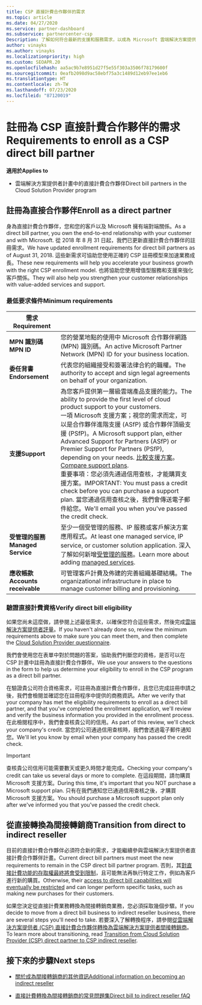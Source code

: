 ```yaml
---
title: CSP 直接計費合作夥伴的需求
ms.topic: article
ms.date: 04/27/2020
ms.service: partner-dashboard
ms.subservice: partnercenter-csp
Description: 了解如何符合最新的支援和服務需求，以成為 Microsoft 雲端解決方案提供者 (CSP) 計畫中的直接計費合作夥伴。
author: vinayks
ms.author: vinayks
ms.localizationpriority: high
ms.custom: SEOAPR.20
ms.openlocfilehash: aa5ac9b7e8951d27f5e55f303a3506f78179600f
ms.sourcegitcommit: 0eafb2098d9ac58ebf75a3c1489d12eb97ee1eb6
ms.translationtype: HT
ms.contentlocale: zh-TW
ms.lasthandoff: 07/23/2020
ms.locfileid: "87120019"
---
```

# <a name="requirements-to-enroll-as-a-csp-direct-bill-partner"></a><span data-ttu-id="df69b-103">註冊為 CSP 直接計費合作夥伴的需求</span><span class="sxs-lookup"><span data-stu-id="df69b-103">Requirements to enroll as a CSP direct bill partner</span></span>

<span data-ttu-id="df69b-104">**適用於**</span><span class="sxs-lookup"><span data-stu-id="df69b-104">**Applies to**</span></span>

- <span data-ttu-id="df69b-105">雲端解決方案提供者計畫中的直接計費合作夥伴</span><span class="sxs-lookup"><span data-stu-id="df69b-105">Direct bill partners in the Cloud Solution Provider program</span></span>

## <a name="enroll-as-a-direct-partner"></a><span data-ttu-id="df69b-106">註冊為直接合作夥伴</span><span class="sxs-lookup"><span data-stu-id="df69b-106">Enroll as a direct partner</span></span>

<span data-ttu-id="df69b-107">身為直接計費合作夥伴，您和您的客戶以及 Microsoft 擁有端對端關係。</span><span class="sxs-lookup"><span data-stu-id="df69b-107">As a direct bill partner, you own the end-to-end relationship with your customer and with Microsoft.</span></span> <span data-ttu-id="df69b-108">從 2018 年 8 月 31 日起，我們已更新直接計費合作夥伴的註冊需求。</span><span class="sxs-lookup"><span data-stu-id="df69b-108">We have updated enrollment requirements for direct bill partners as of August 31, 2018.</span></span> <span data-ttu-id="df69b-109">這些新需求可協助您使用正確的 CSP 註冊模型來加速業務成長。</span><span class="sxs-lookup"><span data-stu-id="df69b-109">These new requirements will help you accelerate your business growth with the right CSP enrollment model.</span></span> <span data-ttu-id="df69b-110">也將協助您使用增值型服務和支援來強化客戶關係。</span><span class="sxs-lookup"><span data-stu-id="df69b-110">They will also help you strengthen your customer relationships with value-added services and support.</span></span>

### <a name="minimum-requirements"></a><span data-ttu-id="df69b-111">最低要求條件</span><span class="sxs-lookup"><span data-stu-id="df69b-111">Minimum requirements</span></span>

|<span data-ttu-id="df69b-112">**需求**</span><span class="sxs-lookup"><span data-stu-id="df69b-112">**Requirement**</span></span>|                             |
|--------------------------------|--------------------------------------------------------------|
|<span data-ttu-id="df69b-113">**MPN 識別碼**</span><span class="sxs-lookup"><span data-stu-id="df69b-113">**MPN ID**</span></span>   |<span data-ttu-id="df69b-114">您的營業地點的使用中 Microsoft 合作夥伴網路 (MPN) 識別碼。</span><span class="sxs-lookup"><span data-stu-id="df69b-114">An active Microsoft Partner Network (MPN) ID for your business location.</span></span>    |
|<span data-ttu-id="df69b-115">**委任背書**</span><span class="sxs-lookup"><span data-stu-id="df69b-115">**Endorsement**</span></span>   |<span data-ttu-id="df69b-116">代表您的組織接受和簽署法律合約的職權。</span><span class="sxs-lookup"><span data-stu-id="df69b-116">The authority to accept and sign legal agreements on behalf of your organization.</span></span>|
|<span data-ttu-id="df69b-117">**支援**</span><span class="sxs-lookup"><span data-stu-id="df69b-117">**Support**</span></span>   |<span data-ttu-id="df69b-118">為您客戶提供第一層級雲端產品支援的能力。</span><span class="sxs-lookup"><span data-stu-id="df69b-118">The ability to provide the first level of cloud product support to your customers.</span></span> <br/><span data-ttu-id="df69b-119">一項 Microsoft 支援方案；視您的需求而定，可以是合作夥伴進階支援 (ASfP) 或合作夥伴頂級支援 (PSfP)。</span><span class="sxs-lookup"><span data-stu-id="df69b-119">A Microsoft support plan, either Advanced Support for Partners (ASfP) or Premier Support for Partners (PSfP), depending on your needs.</span></span> <span data-ttu-id="df69b-120">[比較支援方案](https://partner.microsoft.com/support/partnersupport)。</span><span class="sxs-lookup"><span data-stu-id="df69b-120">[Compare support plans](https://partner.microsoft.com/support/partnersupport).</span></span><br/> <span data-ttu-id="df69b-121">重要事項：您必須先通過信用查核，才能購買支援方案。</span><span class="sxs-lookup"><span data-stu-id="df69b-121">IMPORTANT: You must pass a credit check before you can purchase a support plan.</span></span> <span data-ttu-id="df69b-122">當您通過信用查核之後，我們會傳送電子郵件給您。</span><span class="sxs-lookup"><span data-stu-id="df69b-122">We'll email you when you've passed the credit check.</span></span> |
|<span data-ttu-id="df69b-123">**受管理的服務**</span><span class="sxs-lookup"><span data-stu-id="df69b-123">**Managed Service**</span></span>   |<span data-ttu-id="df69b-124">至少一個受管理的服務、IP 服務或客戶解決方案應用程式。</span><span class="sxs-lookup"><span data-stu-id="df69b-124">At least one managed service, IP service, or customer solution application.</span></span> <span data-ttu-id="df69b-125">深入了解如何新增[受管理的服務](https://partner.microsoft.com/business-opportunities/managed-services-provider)。</span><span class="sxs-lookup"><span data-stu-id="df69b-125">Learn more about adding [managed services](https://partner.microsoft.com/business-opportunities/managed-services-provider).</span></span>|
|<span data-ttu-id="df69b-126">**應收帳款**</span><span class="sxs-lookup"><span data-stu-id="df69b-126">**Accounts receivable**</span></span> |<span data-ttu-id="df69b-127">可管理客戶計費及佈建的完善組織基礎結構。</span><span class="sxs-lookup"><span data-stu-id="df69b-127">The organizational infrastructure in place to manage customer billing and provisioning.</span></span>

### <a name="verify-direct-bill-eligibility"></a><span data-ttu-id="df69b-128">驗證直接計費資格</span><span class="sxs-lookup"><span data-stu-id="df69b-128">Verify direct bill eligibility</span></span>

<span data-ttu-id="df69b-129">如果您尚未這麼做，請參閱上述最低需求，以確保您符合這些需求，然後完成[雲端解決方案提供者評量](https://partner.microsoft.com/cloud-solution-provider/assessment)。</span><span class="sxs-lookup"><span data-stu-id="df69b-129">If you haven't already done so, review the minimum requirements above to make sure you can meet them, and then complete the [Cloud Solution Provider questionnaire](https://partner.microsoft.com/cloud-solution-provider/assessment).</span></span>

<span data-ttu-id="df69b-130">我們會使用您在表單中對於問題的答案，協助我們判斷您的資格，是否可以在 CSP 計畫中註冊為直接計費合作夥伴。</span><span class="sxs-lookup"><span data-stu-id="df69b-130">We use your answers to the questions in the form to help us determine your eligibility to enroll in the CSP program as a direct bill partner.</span></span>

<span data-ttu-id="df69b-131">在驗證貴公司符合資格需求，可註冊為直接計費合作夥伴，且您已完成註冊申請之後，我們會檢閱並確認您在註冊程序中提供的商務資訊。</span><span class="sxs-lookup"><span data-stu-id="df69b-131">After we verify that your company has met the eligibility requirements to enroll as a direct bill partner, and that you've completed the enrollment application, we'll review and verify the business information you provided in the enrollment process.</span></span> <span data-ttu-id="df69b-132">在此檢閱程序中，我們會查核貴公司的信用。</span><span class="sxs-lookup"><span data-stu-id="df69b-132">As part of this review, we'll check your company's credit.</span></span> <span data-ttu-id="df69b-133">當您的公司通過信用查核時，我們會透過電子郵件通知您。</span><span class="sxs-lookup"><span data-stu-id="df69b-133">We'll let you know by email when your company has passed the credit check.</span></span>

>[!IMPORTANT]
><span data-ttu-id="df69b-134">查核貴公司信用可能需要數天或更久時間才能完成。</span><span class="sxs-lookup"><span data-stu-id="df69b-134">Checking your company's credit can take us several days or more to complete.</span></span> <span data-ttu-id="df69b-135">在這段期間，請勿購買 Microsoft 支援方案。</span><span class="sxs-lookup"><span data-stu-id="df69b-135">During this time, it's important that you NOT purchase a Microsoft support plan.</span></span> <span data-ttu-id="df69b-136">只有在我們通知您已通過信用查核之後，才購買 Microsoft 支援方案。</span><span class="sxs-lookup"><span data-stu-id="df69b-136">You should purchase a Microsoft support plan only after we've informed you that you've passed the credit check.</span></span>

## <a name="transition-from-direct-to-indirect-reseller"></a><span data-ttu-id="df69b-137">從直接轉換為間接轉銷商</span><span class="sxs-lookup"><span data-stu-id="df69b-137">Transition from direct to indirect reseller</span></span>

<span data-ttu-id="df69b-138">目前的直接計費合作夥伴必須符合新的需求，才能繼續參與雲端解決方案提供者直接計費合作夥伴計畫。</span><span class="sxs-lookup"><span data-stu-id="df69b-138">Current direct bill partners must meet the new requirements to remain in the CSP direct bill partner program.</span></span> <span data-ttu-id="df69b-139">否則，其[對直接計費功能的存取權最終將會受到限制](restricted-direct-bill-capabilities.md)，且可能無法再執行特定工作，例如為客戶進行新的購買。</span><span class="sxs-lookup"><span data-stu-id="df69b-139">Otherwise, their [access to direct bill capabilities will eventually be restricted](restricted-direct-bill-capabilities.md) and can longer perform specific tasks, such as making new purchases for their customers.</span></span>

<span data-ttu-id="df69b-140">如果您決定從直接計費業務轉換為間接轉銷商業務，您必須採取幾個步驟。</span><span class="sxs-lookup"><span data-stu-id="df69b-140">If you decide to move from a direct bill business to indirect reseller business, there are several steps you'll need to take.</span></span> <span data-ttu-id="df69b-141">若要深入了解轉換程序，請參閱[從雲端解決方案提供者 (CSP) 直接計費合作夥伴轉換為雲端解決方案提供者間接轉銷商](transition-direct-to-indirect.md)。</span><span class="sxs-lookup"><span data-stu-id="df69b-141">To learn more about transitioning, read [Transition from Cloud Solution Provider (CSP) direct partner to CSP indirect reseller](transition-direct-to-indirect.md).</span></span>

## <a name="next-steps"></a><span data-ttu-id="df69b-142">接下來的步驟</span><span class="sxs-lookup"><span data-stu-id="df69b-142">Next steps</span></span>

- [<span data-ttu-id="df69b-143">關於成為間接轉銷商的其他資訊</span><span class="sxs-lookup"><span data-stu-id="df69b-143">Additional information on becoming an indirect reseller</span></span>](https://assetsprod.microsoft.com/csp-directbill-to-indirect-transition.pdf)

- [<span data-ttu-id="df69b-144">直接計費轉換為間接轉銷商的常見問題集</span><span class="sxs-lookup"><span data-stu-id="df69b-144">Direct bill to indirect reseller fAQ</span></span>](https://assetsprod.microsoft.com/mpn/direct-bill-partner-faq.pdf)
